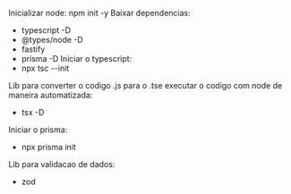 Inicializar node: npm init -y
Baixar dependencias:
  * typescript -D
  * @types/node -D
  * fastify
  * prisma -D
Iniciar o typescript:
  * npx tsc --init

Lib para converter o codigo .js para o .tse executar o codigo com node de maneira automatizada:
  * tsx -D

Iniciar o prisma:
  * npx prisma init

Lib para validacao de dados:
  * zod